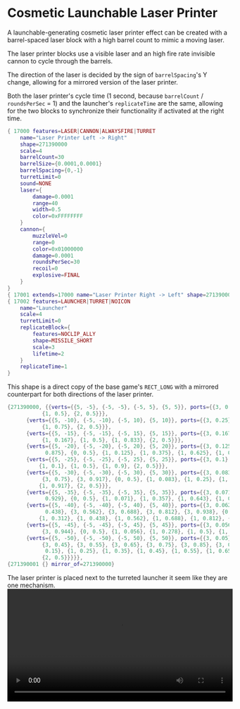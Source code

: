 # Cosmetic Launchable Laser Printer
A launchable-generating cosmetic laser printer effect can be created with a barrel-spaced laser block with a high barrel count to mimic a moving laser.

The laser printer blocks use a visible laser and an high fire rate invisible cannon to cycle through the barrels.

The direction of the laser is decided by the sign of `barrelSpacing`'s Y change, allowing for a mirrored version of the laser printer.

Both the laser printer's cycle time (1 second, because `barrelCount` / `roundsPerSec` = 1) and the launcher's `replicateTime` are the same, allowing for the two blocks to synchronize their functionality if activated at the right time.
```lua
{ 17000 features=LASER|CANNON|ALWAYSFIRE|TURRET
    name="Laser Printer Left -> Right"
	shape=271390000
	scale=4
	barrelCount=30
	barrelSize={0.0001,0.0001}
	barrelSpacing={0,-1}
	turretLimit=0
	sound=NONE
    laser={
        damage=0.0001
        range=40
        width=0.5
        color=0xFFFFFFFF
    }
	cannon={
		muzzleVel=0
		range=0
        color=0x01000000
        damage=0.0001
		roundsPerSec=30
		recoil=0
		explosive=FINAL
	}
}
{ 17001 extends=17000 name="Laser Printer Right -> Left" shape=271390001 barrelSpacing={0,1}}
{ 17002 features=LAUNCHER|TURRET|NOICON
    name="Launcher"
	scale=4
	turretLimit=0
	replicateBlock={
		features=NOCLIP_ALLY
		shape=MISSILE_SHORT
		scale=3
		lifetime=2
	}
	replicateTime=1
}
```
This shape is a direct copy of the base game's `RECT_LONG` with a mirrored counterpart for both directions of the laser printer.
```lua
{271390000, {{verts={{5, -5}, {-5, -5}, {-5, 5}, {5, 5}}, ports={{3, 0.5}, {0, 0.5},
           {1, 0.5}, {2, 0.5}}},
      {verts={{5, -10}, {-5, -10}, {-5, 10}, {5, 10}}, ports={{3, 0.25}, {3, 0.75}, {0, 0.5}, {1, 0.25},
           {1, 0.75}, {2, 0.5}}},
      {verts={{5, -15}, {-5, -15}, {-5, 15}, {5, 15}}, ports={{3, 0.167}, {3, 0.5}, {3, 0.833}, {0, 0.5},
           {1, 0.167}, {1, 0.5}, {1, 0.833}, {2, 0.5}}},
      {verts={{5, -20}, {-5, -20}, {-5, 20}, {5, 20}}, ports={{3, 0.125}, {3, 0.375}, {3, 0.625}, {3,
            0.875}, {0, 0.5}, {1, 0.125}, {1, 0.375}, {1, 0.625}, {1, 0.875}, {2, 0.5}}},
      {verts={{5, -25}, {-5, -25}, {-5, 25}, {5, 25}}, ports={{3, 0.1}, {3, 0.5}, {3, 0.9}, {0, 0.5},
          {1, 0.1}, {1, 0.5}, {1, 0.9}, {2, 0.5}}},
      {verts={{5, -30}, {-5, -30}, {-5, 30}, {5, 30}}, ports={{3, 0.083}, {3, 0.25}, {3, 0.417}, {3, 0.583},
           {3, 0.75}, {3, 0.917}, {0, 0.5}, {1, 0.083}, {1, 0.25}, {1, 0.417}, {1, 0.583}, {1, 0.75},
          {1, 0.917}, {2, 0.5}}},
      {verts={{5, -35}, {-5, -35}, {-5, 35}, {5, 35}}, ports={{3, 0.071}, {3, 0.357}, {3, 0.643}, {3,
            0.929}, {0, 0.5}, {1, 0.071}, {1, 0.357}, {1, 0.643}, {1, 0.929}, {2, 0.5}}},
      {verts={{5, -40}, {-5, -40}, {-5, 40}, {5, 40}}, ports={{3, 0.062}, {3, 0.188}, {3, 0.312}, {3,
            0.438}, {3, 0.562}, {3, 0.688}, {3, 0.812}, {3, 0.938}, {0, 0.5}, {1, 0.062}, {1, 0.188},
          {1, 0.312}, {1, 0.438}, {1, 0.562}, {1, 0.688}, {1, 0.812}, {1, 0.938}, {2, 0.5}}},
      {verts={{5, -45}, {-5, -45}, {-5, 45}, {5, 45}}, ports={{3, 0.056}, {3, 0.278}, {3, 0.5}, {3, 0.722},
           {3, 0.944}, {0, 0.5}, {1, 0.056}, {1, 0.278}, {1, 0.5}, {1, 0.722}, {1, 0.944}, {2, 0.5}}},
      {verts={{5, -50}, {-5, -50}, {-5, 50}, {5, 50}}, ports={{3, 0.05}, {3, 0.15}, {3, 0.25}, {3, 0.35},
           {3, 0.45}, {3, 0.55}, {3, 0.65}, {3, 0.75}, {3, 0.85}, {3, 0.95}, {0, 0.5}, {1, 0.05}, {1,
            0.15}, {1, 0.25}, {1, 0.35}, {1, 0.45}, {1, 0.55}, {1, 0.65}, {1, 0.75}, {1, 0.85}, {1, 0.95},
           {2, 0.5}}}}},
{271390001 {} mirror_of=271390000}
```
The laser printer is placed next to the turreted launcher it seem like they are one mechanism.
<video height=256 controls>
  <source src="diagrams/cosmetic_laser_printer.mp4" type="video/mp4">
  Your browser does not support the video tag.
</video>